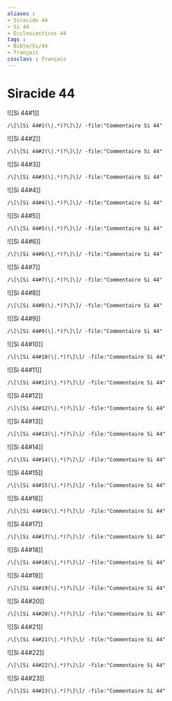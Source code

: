 ```yaml
---
aliases : 
- Siracide 44
- Si 44
- Ecclesiasticus 44
tags : 
- Bible/Si/44
- français
cssclass : français
---
```


# Siracide 44

![[Si 44#1]]

```query
/\[\[Si 44#1(\|.*)?\]\]/ -file:"Commentaire Si 44"
```

![[Si 44#2]]

```query
/\[\[Si 44#2(\|.*)?\]\]/ -file:"Commentaire Si 44"
```

![[Si 44#3]]

```query
/\[\[Si 44#3(\|.*)?\]\]/ -file:"Commentaire Si 44"
```

![[Si 44#4]]

```query
/\[\[Si 44#4(\|.*)?\]\]/ -file:"Commentaire Si 44"
```

![[Si 44#5]]

```query
/\[\[Si 44#5(\|.*)?\]\]/ -file:"Commentaire Si 44"
```

![[Si 44#6]]

```query
/\[\[Si 44#6(\|.*)?\]\]/ -file:"Commentaire Si 44"
```

![[Si 44#7]]

```query
/\[\[Si 44#7(\|.*)?\]\]/ -file:"Commentaire Si 44"
```

![[Si 44#8]]

```query
/\[\[Si 44#8(\|.*)?\]\]/ -file:"Commentaire Si 44"
```

![[Si 44#9]]

```query
/\[\[Si 44#9(\|.*)?\]\]/ -file:"Commentaire Si 44"
```

![[Si 44#10]]

```query
/\[\[Si 44#10(\|.*)?\]\]/ -file:"Commentaire Si 44"
```

![[Si 44#11]]

```query
/\[\[Si 44#11(\|.*)?\]\]/ -file:"Commentaire Si 44"
```

![[Si 44#12]]

```query
/\[\[Si 44#12(\|.*)?\]\]/ -file:"Commentaire Si 44"
```

![[Si 44#13]]

```query
/\[\[Si 44#13(\|.*)?\]\]/ -file:"Commentaire Si 44"
```

![[Si 44#14]]

```query
/\[\[Si 44#14(\|.*)?\]\]/ -file:"Commentaire Si 44"
```

![[Si 44#15]]

```query
/\[\[Si 44#15(\|.*)?\]\]/ -file:"Commentaire Si 44"
```

![[Si 44#16]]

```query
/\[\[Si 44#16(\|.*)?\]\]/ -file:"Commentaire Si 44"
```

![[Si 44#17]]

```query
/\[\[Si 44#17(\|.*)?\]\]/ -file:"Commentaire Si 44"
```

![[Si 44#18]]

```query
/\[\[Si 44#18(\|.*)?\]\]/ -file:"Commentaire Si 44"
```

![[Si 44#19]]

```query
/\[\[Si 44#19(\|.*)?\]\]/ -file:"Commentaire Si 44"
```

![[Si 44#20]]

```query
/\[\[Si 44#20(\|.*)?\]\]/ -file:"Commentaire Si 44"
```

![[Si 44#21]]

```query
/\[\[Si 44#21(\|.*)?\]\]/ -file:"Commentaire Si 44"
```

![[Si 44#22]]

```query
/\[\[Si 44#22(\|.*)?\]\]/ -file:"Commentaire Si 44"
```

![[Si 44#23]]

```query
/\[\[Si 44#23(\|.*)?\]\]/ -file:"Commentaire Si 44"
```

